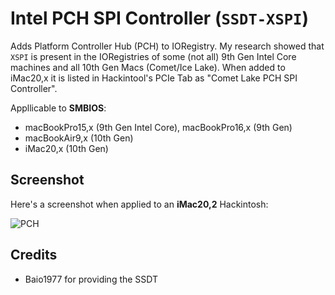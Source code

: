 # Intel PCH SPI Controller (`SSDT-XSPI`) 
Adds Platform Controller Hub (PCH) to IORegistry. My research showed that `XSPI` is present in the IORegistries of some (not all) 9th Gen Intel Core machines and all 10th Gen Macs (Comet/Ice Lake). When added to iMac20,x it is listed in Hackintool's PCIe Tab as "Comet Lake PCH SPI Controller".

Appllicable to **SMBIOS**:

- macBookPro15,x (9th Gen Intel Core), macBookPro16,x (9th Gen)
- macBookAir9,x (10th Gen)
- iMac20,x (10th Gen)

## Screenshot
Here's a screenshot when applied to an **iMac20,2** Hackintosh:

![PCH](https://user-images.githubusercontent.com/76865553/145789067-966c9a2b-39f1-4233-9f4a-a19b3d39c1e0.png)

## Credits
- Baio1977 for providing the SSDT
